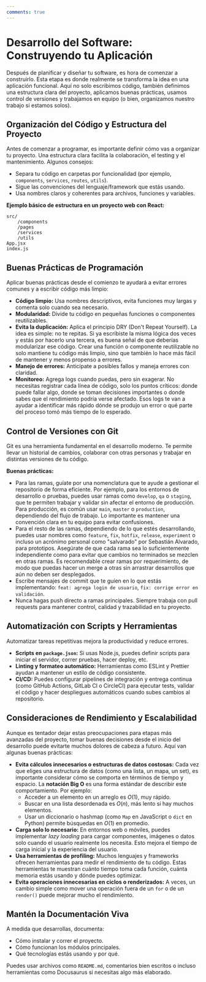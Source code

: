 ```yaml
---
comments: true 
---
```

# Desarrollo del Software: Construyendo tu Aplicación

Después de planificar y diseñar tu software, es hora de comenzar a construirlo. Esta etapa es donde realmente se transforma la idea en una aplicación funcional. Aquí no solo escribimos código, también definimos una estructura clara del proyecto, aplicamos buenas prácticas, usamos control de versiones y trabajamos en equipo (o bien, organizamos nuestro trabajo si estamos solos).

## Organización del Código y Estructura del Proyecto

Antes de comenzar a programar, es importante definir cómo vas a organizar tu proyecto. Una estructura clara facilita la colaboración, el testing y el mantenimiento. Algunos consejos:

* Separa tu código en carpetas por funcionalidad (por ejemplo, `components`, `services`, `routes`, `utils`).
* Sigue las convenciones del lenguaje/framework que estás usando.
* Usa nombres claros y coherentes para archivos, funciones y variables.

**Ejemplo básico de estructura en un proyecto web con React:**

```
src/
    /components
    /pages
    /services
    /utils
App.jsx
index.js
```

## Buenas Prácticas de Programación

Aplicar buenas prácticas desde el comienzo te ayudará a evitar errores comunes y a escribir código más limpio:

* **Código limpio:** Usa nombres descriptivos, evita funciones muy largas y comenta solo cuando sea necesario.
* **Modularidad:** Divide tu código en pequeñas funciones o componentes reutilizables.
* **Evita la duplicación:** Aplica el principio DRY (Don't Repeat Yourself). La idea es simple: no te repitas. Si ya escribiste la misma lógica dos veces y estás por hacerlo una tercera, es buena señal de que deberías modularizar ese código. Crear una función o componente reutilizable no solo mantiene tu código más limpio, sino que también lo hace más fácil de mantener y menos propenso a errores.
* **Manejo de errores:** Anticípate a posibles fallos y maneja errores con claridad.
* **Monitoreo:** Agrega logs cuando puedas, pero sin exagerar. No necesitas registrar cada línea de código, solo los puntos críticos: donde puede fallar algo, donde se toman decisiones importantes o donde sabes que el rendimiento podría verse afectado. Esos logs te van a ayudar a identificar más rápido dónde se produjo un error o qué parte del proceso tomó más tiempo de lo esperado.

## Control de Versiones con Git

Git es una herramienta fundamental en el desarrollo moderno. Te permite llevar un historial de cambios, colaborar con otras personas y trabajar en distintas versiones de tu código.

**Buenas prácticas:**

* Para las ramas, guíate por una nomenclatura que te ayude a gestionar el repositorio de forma eficiente. Por ejemplo, para los entornos de desarrollo o pruebas, puedes usar ramas como `develop`, `qa` o `staging`, que te permiten trabajar y validar sin afectar el entorno de producción. Para producción, es común usar `main`, `master` o `production`, dependiendo del flujo de trabajo. Lo importante es mantener una convención clara en tu equipo para evitar confusiones.
* Para el resto de las ramas, dependiendo de lo que estés desarrollando, puedes usar nombres como `feature`, `fix`, `hotfix`, `release`, `experiment` o incluso un acrónimo personal como "salvarado" por Sebastián Alvarado, para prototipos. Asegúrate de que cada rama sea lo suficientemente independiente como para evitar que cambios no terminados se mezclen en otras ramas. Es recomendable crear ramas por requerimiento, de modo que puedas hacer un merge a otras sin arrastrar desarrollos que aún no deben ser desplegados.
* Escribe mensajes de commit que te guíen en lo que estás implementando: `feat: agrega login de usuario`, `fix: corrige error en validación`.
* Nunca hagas push directo a ramas principales. Siempre trabaja con pull requests para mantener control, calidad y trazabilidad en tu proyecto.

## Automatización con Scripts y Herramientas

Automatizar tareas repetitivas mejora la productividad y reduce errores.

* **Scripts en `package.json`:** Si usas Node.js, puedes definir scripts para iniciar el servidor, correr pruebas, hacer deploy, etc.
* **Linting y formateo automático:** Herramientas como ESLint y Prettier ayudan a mantener un estilo de código consistente.
* **CI/CD:** Puedes configurar pipelines de integración y entrega continua (como GitHub Actions, GitLab Cl o CircleCI) para ejecutar tests, validar el código y hacer despliegues automáticos cuando subes cambios al repositorio.

## Consideraciones de Rendimiento y Escalabilidad

Aunque es tentador dejar estas preocupaciones para etapas más avanzadas del proyecto, tomar buenas decisiones desde el inicio del desarrollo puede evitarte muchos dolores de cabeza a futuro. Aquí van algunas buenas prácticas:

* **Evita cálculos innecesarios o estructuras de datos costosas:** Cada vez que eliges una estructura de datos (como una lista, un mapa, un set), es importante considerar cómo se comporta en términos de tiempo y espacio. La **notación Big O** es una forma estándar de describir este comportamiento. Por ejemplo:
    * Acceder a un elemento en un arreglo es $O(1)$, muy rápido.
    * Buscar en una lista desordenada es $O(n)$, más lento si hay muchos elementos.
    * Usar un diccionario o hashmap (como `Map` en JavaScript o `dict` en Python) permite búsquedas en $O(1)$ en promedio.
* **Carga solo lo necesario:** En entornos web o móviles, puedes implementar *lazy loading* para cargar componentes, imágenes o datos solo cuando el usuario realmente los necesita. Esto mejora el tiempo de carga inicial y la experiencia del usuario.
* **Usa herramientas de profiling:** Muchos lenguajes y frameworks ofrecen herramientas para medir el rendimiento de tu código. Estas herramientas te muestran cuánto tiempo toma cada función, cuánta memoria estás usando y dónde puedes optimizar.
* **Evita operaciones innecesarias en ciclos o renderizados:** A veces, un cambio simple como mover una operación fuera de un `for` o de un `render()` puede mejorar mucho el rendimiento.

## Mantén la Documentación Viva
A medida que desarrollas, documenta:

* Cómo instalar y correr el proyecto.
* Cómo funcionan los módulos principales.
* Qué tecnologías estás usando y por qué.

Puedes usar archivos como `README.md`, comentarios bien escritos o incluso herramientas como Docusaurus si necesitas algo más elaborado.
